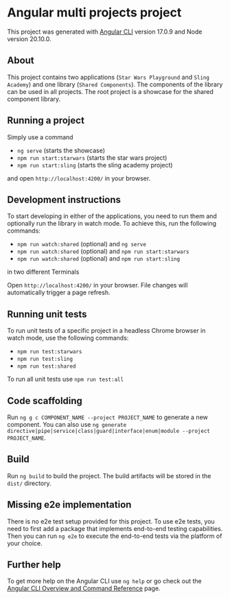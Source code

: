 # Angular multi projects project

This project was generated with [Angular CLI](https://github.com/angular/angular-cli) version 17.0.9 and Node version 20.10.0.

## About

This project contains two applications (`Star Wars Playground` and `Sling Academy`) and one library (`Shared Components`). The components of the library can be used in all projects.
The root project is a showcase for the shared component library.

## Running a project

Simply use a command

- `ng serve` (starts the showcase)
- `npm run start:starwars` (starts the star wars project)
- `npm run start:sling` (starts the sling academy project)

and open `http://localhost:4200/` in your browser.

## Development instructions

To start developing in either of the applications, you need to run them and optionally run the library in watch mode. To achieve this, run the following commands:

- `npm run watch:shared` (optional) and `ng serve`
- `npm run watch:shared` (optional) and `npm run start:starwars`
- `npm run watch:shared` (optional) and `npm run start:sling`
  
in two different Terminals

Open `http://localhost:4200/` in your browser. File changes will automatically trigger a page refresh.

## Running unit tests

To run unit tests of a specific project in a headless Chrome browser in watch mode, use the following commands:

- `npm run test:starwars` 
- `npm run test:sling`
- `npm run test:shared`

To run all unit tests use `npm run test:all`

## Code scaffolding

Run `ng g c COMPONENT_NAME --project PROJECT_NAME` to generate a new component. You can also use `ng generate directive|pipe|service|class|guard|interface|enum|module --project PROJECT_NAME`.

## Build

Run `ng build` to build the project. The build artifacts will be stored in the `dist/` directory.


## Missing e2e implementation

There is no e2e test setup provided for this project.
To use e2e tests, you need to first add a package that implements end-to-end testing capabilities.
Then you can run `ng e2e` to execute the end-to-end tests via the platform of your choice.

## Further help

To get more help on the Angular CLI use `ng help` or go check out the [Angular CLI Overview and Command Reference](https://angular.io/cli) page.
